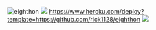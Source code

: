 ![eighthon](https://i.pinimg.com/originals/8d/4b/77/8d4b77c44b7a68c0fd609411e2c0ec3c.gif)
<img src="https://user-images.githubusercontent.com/73097560/115834477-dbab4500-a447-11eb-908a-139a6edaec5c.gif">
https://www.heroku.com/deploy?template=https://github.com/rick1128/eighthon
<img src="https://user-images.githubusercontent.com/73097560/115834477-dbab4500-a447-11eb-908a-139a6edaec5c.gif">
